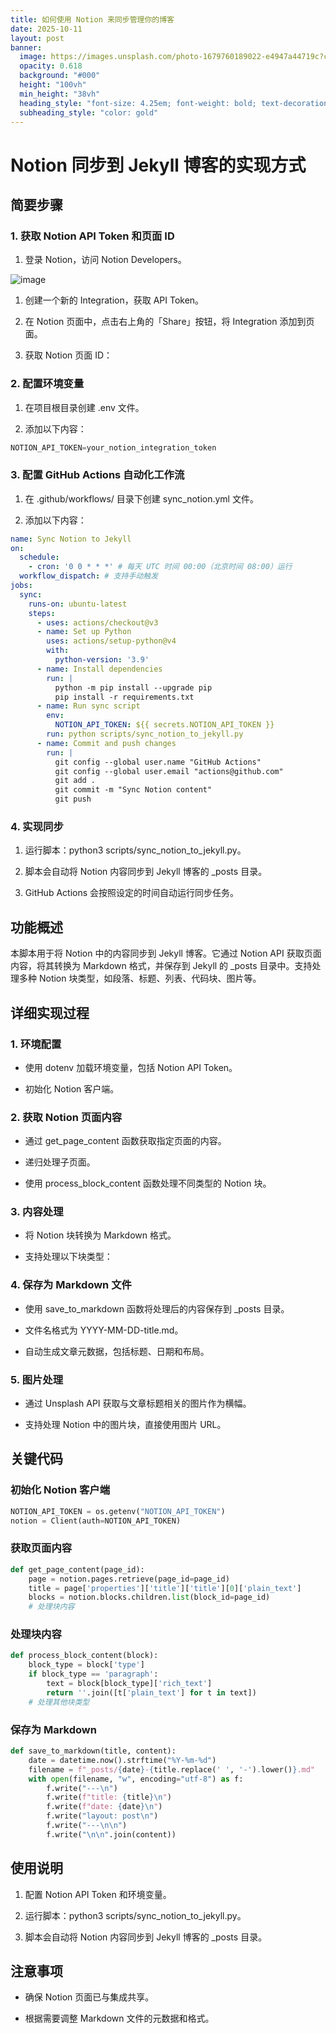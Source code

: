 ```yaml
---
title: 如何使用 Notion 来同步管理你的博客
date: 2025-10-11
layout: post
banner:
  image: https://images.unsplash.com/photo-1679760189022-e4947a44719c?crop=entropy&cs=tinysrgb&fit=max&fm=jpg&ixid=M3w2OTIwMzJ8MHwxfHJhbmRvbXx8fHx8fHx8fDE3NjAxNTEyODJ8&ixlib=rb-4.1.0&q=80&w=1080
  opacity: 0.618
  background: "#000"
  height: "100vh"
  min_height: "38vh"
  heading_style: "font-size: 4.25em; font-weight: bold; text-decoration: underline"
  subheading_style: "color: gold"
---
```


# Notion 同步到 Jekyll 博客的实现方式

## 简要步骤

### 1. 获取 Notion API Token 和页面 ID

1. 登录 Notion，访问 Notion Developers。

![image](https://prod-files-secure.s3.us-west-2.amazonaws.com/a7a0cc5a-89b9-4cda-8686-1fba0ca52f40/d19c1afe-dea5-4312-9333-786b0ba83054/image.png?X-Amz-Algorithm=AWS4-HMAC-SHA256&X-Amz-Content-Sha256=UNSIGNED-PAYLOAD&X-Amz-Credential=ASIAZI2LB4667T6U5ZQB%2F20251011%2Fus-west-2%2Fs3%2Faws4_request&X-Amz-Date=20251011T025441Z&X-Amz-Expires=3600&X-Amz-Security-Token=IQoJb3JpZ2luX2VjEGIaCXVzLXdlc3QtMiJHMEUCIGHrLL1v1rx5evOTVvVW27OJIGR%2FI2VlZfaLe%2Bd6NvoIAiEA8KaQX9VBKOWApF%2FItSMHkxg3uG2KtpjEaqWNws3dM9AqiAQI%2B%2F%2F%2F%2F%2F%2F%2F%2F%2F%2F%2FARAAGgw2Mzc0MjMxODM4MDUiDHurgCysOy28bMm7%2FircA6ANNuhVDdBHpPyBPGNt0dwsTwfmng1I4TgcDVC25us1KIS0XprSgFlA%2FK%2BrXcj2kLSgLonoI8mZuDDXSBz2uM6ZF0C9EPAQcMUVBX2LZD2YD51d12NJPZsKPkCUPS%2Fi9zGbs%2FYIfMAyC%2BuQz22xEYCCK0J0s%2BE4d34fYEW7aC0cz470grH%2FJ0rKK1ysZ%2BB8grWiqaUS2yt9wYAezoP4aqbE376l%2BA0gtqMgxud3t%2FLRoG6OIpHxhwdHPoriSvBa2v1JrWJtsj5fTI7MBkDmnv3TboMxRCcNpBtHWjBfXdttDcP33%2BziNJ72930uHtW3yputBIJ8%2BgT7M9X2NywSq0wwHhdu1mMthBtfpB8mqjGtNSoiBbfeT7lGCkOztgBF%2FcFklhXLBtEbG4NGQxYSw22wcoCWyOyb5tOAb3gGGvrN%2ByjMpYS%2BRy9kvoy%2FaiIYVRf9I1I43lY4qS5pWeu9Q%2BN6QU%2BcO8IgfOCvxq00HJZdKRMByTWTxNI2O4GyRHZQ92b3QNGLI9bw268BXM6W9ZNIRGit4hpr%2BQxt1WRi9bsMTGVDiFRXGEg2w%2F4xx23eD0nCSLgTCf9J0KxXSmK2zy7Rs4bCIrdQYSPxNRhNQ8iTjLuq3ekIdvcSIKRfMMD5pscGOqUBI9CTII8TKEKOn7GRJ7cfES6oeKs5vxy4SSCbcF7H6PiUko9iLlfVjSwP479fy%2Bsq%2FN3ljgIhT5eOlBtiD29v%2B5dcK2RSWrUMtt380WoyHEBmAy2AkVilq3IY2cgeA6i9CCqGSP111AdnhdsXqvTXV2aY5szPreP2ynKoMrueNN8ljntY1bvhf175cEcvLzq%2FzVef28lq4xyQUG2KgWmjtvNxqGy1&X-Amz-Signature=792f2f0f2177943a0ca548da04dd6bf6861d6f32edca4c80f69fbe62da04d68c&X-Amz-SignedHeaders=host&x-amz-checksum-mode=ENABLED&x-id=GetObject)

1. 创建一个新的 Integration，获取 API Token。

1. 在 Notion 页面中，点击右上角的「Share」按钮，将 Integration 添加到页面。

1. 获取 Notion 页面 ID：


### 2. 配置环境变量

1. 在项目根目录创建 .env 文件。

1. 添加以下内容：

```javascript
NOTION_API_TOKEN=your_notion_integration_token
```

### 3. 配置 GitHub Actions 自动化工作流

1. 在 .github/workflows/ 目录下创建 sync_notion.yml 文件。

1. 添加以下内容：

```yaml
name: Sync Notion to Jekyll
on:
  schedule:
    - cron: '0 0 * * *' # 每天 UTC 时间 00:00（北京时间 08:00）运行
  workflow_dispatch: # 支持手动触发
jobs:
  sync:
    runs-on: ubuntu-latest
    steps:
      - uses: actions/checkout@v3
      - name: Set up Python
        uses: actions/setup-python@v4
        with:
          python-version: '3.9'
      - name: Install dependencies
        run: |
          python -m pip install --upgrade pip
          pip install -r requirements.txt
      - name: Run sync script
        env:
          NOTION_API_TOKEN: ${{ secrets.NOTION_API_TOKEN }}
        run: python scripts/sync_notion_to_jekyll.py
      - name: Commit and push changes
        run: |
          git config --global user.name "GitHub Actions"
          git config --global user.email "actions@github.com"
          git add .
          git commit -m "Sync Notion content"
          git push
```

### 4. 实现同步

1. 运行脚本：python3 scripts/sync_notion_to_jekyll.py。

1. 脚本会自动将 Notion 内容同步到 Jekyll 博客的 _posts 目录。

1. GitHub Actions 会按照设定的时间自动运行同步任务。

## 功能概述

本脚本用于将 Notion 中的内容同步到 Jekyll 博客。它通过 Notion API 获取页面内容，将其转换为 Markdown 格式，并保存到 Jekyll 的 _posts 目录中。支持处理多种 Notion 块类型，如段落、标题、列表、代码块、图片等。

## 详细实现过程

### 1. 环境配置

- 使用 dotenv 加载环境变量，包括 Notion API Token。

- 初始化 Notion 客户端。

### 2. 获取 Notion 页面内容

- 通过 get_page_content 函数获取指定页面的内容。

- 递归处理子页面。

- 使用 process_block_content 函数处理不同类型的 Notion 块。

### 3. 内容处理

- 将 Notion 块转换为 Markdown 格式。

- 支持处理以下块类型：


### 4. 保存为 Markdown 文件

- 使用 save_to_markdown 函数将处理后的内容保存到 _posts 目录。

- 文件名格式为 YYYY-MM-DD-title.md。

- 自动生成文章元数据，包括标题、日期和布局。

### 5. 图片处理

- 通过 Unsplash API 获取与文章标题相关的图片作为横幅。

- 支持处理 Notion 中的图片块，直接使用图片 URL。

## 关键代码

### 初始化 Notion 客户端

```python
NOTION_API_TOKEN = os.getenv("NOTION_API_TOKEN")
notion = Client(auth=NOTION_API_TOKEN)
```

### 获取页面内容

```python
def get_page_content(page_id):
    page = notion.pages.retrieve(page_id=page_id)
    title = page['properties']['title']['title'][0]['plain_text']
    blocks = notion.blocks.children.list(block_id=page_id)
    # 处理块内容
```

### 处理块内容

```python
def process_block_content(block):
    block_type = block['type']
    if block_type == 'paragraph':
        text = block[block_type]['rich_text']
        return ''.join([t['plain_text'] for t in text])
    # 处理其他块类型
```

### 保存为 Markdown

```python
def save_to_markdown(title, content):
    date = datetime.now().strftime("%Y-%m-%d")
    filename = f"_posts/{date}-{title.replace(' ', '-').lower()}.md"
    with open(filename, "w", encoding="utf-8") as f:
        f.write("---\n")
        f.write(f"title: {title}\n")
        f.write(f"date: {date}\n")
        f.write("layout: post\n")
        f.write("---\n\n")
        f.write("\n\n".join(content))
```

## 使用说明

1. 配置 Notion API Token 和环境变量。

1. 运行脚本：python3 scripts/sync_notion_to_jekyll.py。

1. 脚本会自动将 Notion 内容同步到 Jekyll 博客的 _posts 目录。

## 注意事项

- 确保 Notion 页面已与集成共享。

- 根据需要调整 Markdown 文件的元数据和格式。